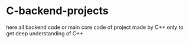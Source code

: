 # C-backend-projects
here all backend code or main core code of project made by C++ only to get deep understanding of C++
